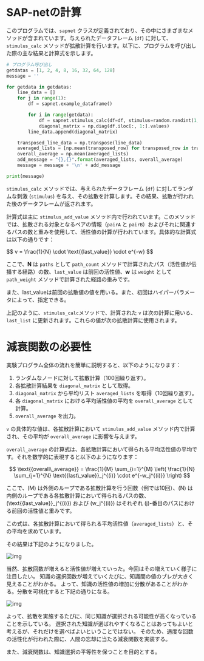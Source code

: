 # SAP-netの計算

このプログラムでは、`sapnet` クラスが定義されており、その中にさまざまなメソッドが含まれています。与えられたデータフレーム (`df`) に対して、`stimulus_calc` メソッドが拡散計算を行います。以下に、プログラムを呼び出した際の主な結果と計算式を示します。

```python
# プログラム呼び出し
getdatas = [1, 2, 4, 8, 16, 32, 64, 128]
message = ''

for getdata in getdatas:
    line_data = []
    for j in range(1):
        df = sapnet.example_dataframe()

        for i in range(getdata):
            df = sapnet.stimulus_calc(df=df, stimulus=random.randint(1, len(df)))
            diagonal_matrix = np.diag(df.iloc[:, 1:].values)
        line_data.append(diagonal_matrix)

    transposed_line_data = np.transpose(line_data)
    averaged_lists = [np.mean(transposed_row) for transposed_row in transposed_line_data]
    overall_average = np.mean(averaged_lists)
    add_message = "{},{}".format(averaged_lists, overall_average)
    message = message + '\n' + add_message

print(message)
```

`stimulus_calc` メソッドでは、与えられたデータフレーム (`df`) に対してランダムな刺激 (`stimulus`) を与え、その拡散を計算します。その結果、拡散が行われた後のデータフレームが返されます。

計算式は主に `stimulus_add_value` メソッド内で行われています。このメソッドでは、拡散される対象となるペアの情報（`pairA` と `pairB`）およびそれに関連するパスの数と重みを使用して、活性値の計算が行われています。具体的な計算式は以下の通りです：


$$ v = \frac{1}{N} \cdot \text{{last\_value}} \cdot e^{-w} \$$


ここで、**N** は `paths` として `path_count` メソッドで計算されたパス（活性値が伝播する経路）の数、`last_value` は前回の活性値、**w** は `weight` として `path_weight` メソッドで計算された経路の重みです。

また、last_valueは前回の拡散値の値を用いる。また、初回はハイパーパラメータによって、指定できる。


上記のように、`stimulus_calc`メソッドで、計算された `v` は次の計算に用いる、`last_list` に更新されます。これらの値が次の拡散計算に使用されます。


# 減衰関数の必要性

実験プログラム全体の流れを簡単に説明すると、以下のようになります：

1. ランダムなノードに対して拡散計算（100回繰り返す）。
2. 各拡散計算結果を `diagonal_matrix` として取得。
3. `diagonal_matrix` から平均リスト `averaged_lists` を取得（10回繰り返す）。
4. 各 `diagonal_matrix` における平均活性値の平均を `overall_average` として計算。
5. `overall_average` を出力。

`v` の具体的な値は、各拡散計算において `stimulus_add_value` メソッド内で計算され、その平均が `overall_average` に影響を与えます。


`overall_average` の計算式は、各拡散計算において得られる平均活性値の平均です。それを数学的に表現すると以下のようになります：

$$
\text{{overall\_average}} = \frac{1}{M} \sum_{i=1}^{M} \left( \frac{1}{N} \sum_{j=1}^{N} \text{{last\_value}}_j^{(i)} \cdot e^{-w_j^{(i)}} \right)
$$

ここで、(M) は外側のループである拡散計算を行う回数（例では10回）、(N) は内側のループである各拡散計算において得られるパスの数、(\text{{last_value}}_j^{(i)}) および (w_j^{(i)}) はそれぞれ (j)-番目のパスにおける前回の活性値と重みです。

この式は、各拡散計算において得られる平均活性値（`averaged_lists`）と、その平均を求めています。

その結果は下記のようになりました。

![img](https://gyazo.com/0e5a15af30ed2e8a696618ed0af3ede8.png)


当然、拡散回数が増えると活性値が増えていった。今回はその増えていく様子に注目したい。
知識の選択回数が増えていくたびに、知識間の値のブレが大きく見えることがわかる。
よって、知識の活性値の増加に分散があることがわかる。分散を可視化すると下記の通りになる。

![img](https://gyazo.com/81400fb887d0c976b15570385a2d6eaa.png)

よって、拡散を実施するたびに、同じ知識が選択される可能性が高くなっていることを示している。
選択された知識が選ばれやすくなることはあってもよいと考えるが、それだけを選べばよいということではない。
そのため、適度な回数の活性化が行われた際に、人間の忘却に当たる減衰関数を実装する。

また、減衰関数は、知識選択の平等性を保つことを目的とする。
